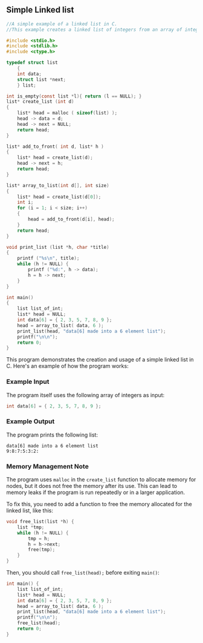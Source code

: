 ## Simple Linked list

```c
//A simple example of a linked list in C.
//This example creates a linked list of integers from an array of integers.

#include <stdio.h>
#include <stdlib.h>
#include <ctype.h>

typedef struct list 
    { 
    int data;
    struct list *next;
    } list;

int is_empty(const list *l){ return (l == NULL); }
list* create_list (int d) 
{
    list* head = malloc ( sizeof(list) );
    head -> data = d;
    head -> next = NULL;
    return head;
}

list* add_to_front( int d, list* h )
{
    list* head = create_list(d);
    head -> next = h;
    return head;
}

list* array_to_list(int d[], int size)
{
    list* head = create_list(d[0]);
    int i;
    for (i = 1; i < size; i++)
    {
        head = add_to_front(d[i], head);
    }
    return head;
}

void print_list (list *h, char *title)
{
    printf ("%s\n", title);
    while (h != NULL) {
        printf ("%d:", h -> data);
        h = h -> next;
    }
}

int main()
{
    list list_of_int;
    list* head = NULL;
    int data[6] = { 2, 3, 5, 7, 8, 9 };
    head = array_to_list( data, 6 );
    print_list(head, "data[6] made into a 6 element list");
    printf("\n\n");
    return 0;
}
```

This program demonstrates the creation and usage of a simple linked list in C. Here's an example of how the program works:

### Example Input
The program itself uses the following array of integers as input:
```c
int data[6] = { 2, 3, 5, 7, 8, 9 };
```

### Example Output
The program prints the following list:
```
data[6] made into a 6 element list
9:8:7:5:3:2:
```

### Memory Management Note
The program uses `malloc` in the `create_list` function to allocate memory for nodes, but it does not free the memory after its use. This can lead to memory leaks if the program is run repeatedly or in a larger application.

To fix this, you need to add a function to free the memory allocated for the linked list, like this:

```c
void free_list(list *h) {
    list *tmp;
    while (h != NULL) {
        tmp = h;
        h = h->next;
        free(tmp);
    }
}
```

Then, you should call `free_list(head);` before exiting `main()`:
```c
int main() {
    list list_of_int;
    list* head = NULL;
    int data[6] = { 2, 3, 5, 7, 8, 9 };
    head = array_to_list( data, 6 );
    print_list(head, "data[6] made into a 6 element list");
    printf("\n\n");
    free_list(head);
    return 0;
}
```
